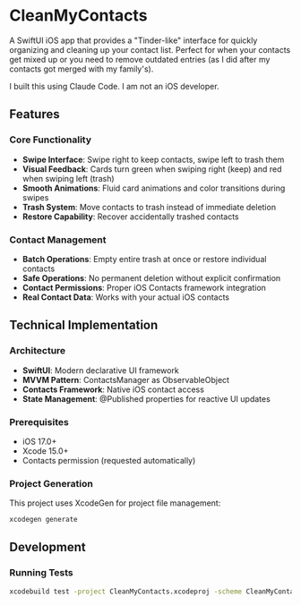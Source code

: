 # CleanMyContacts

A SwiftUI iOS app that provides a "Tinder-like" interface for quickly organizing and cleaning up your contact list. Perfect for when your contacts get mixed up or you need to remove outdated entries (as I did after my contacts got merged with my family's).

I built this using Claude Code. I am not an iOS developer. 

## Features

### Core Functionality
- **Swipe Interface**: Swipe right to keep contacts, swipe left to trash them
- **Visual Feedback**: Cards turn green when swiping right (keep) and red when swiping left (trash)
- **Smooth Animations**: Fluid card animations and color transitions during swipes
- **Trash System**: Move contacts to trash instead of immediate deletion
- **Restore Capability**: Recover accidentally trashed contacts

### Contact Management
- **Batch Operations**: Empty entire trash at once or restore individual contacts
- **Safe Operations**: No permanent deletion without explicit confirmation
- **Contact Permissions**: Proper iOS Contacts framework integration
- **Real Contact Data**: Works with your actual iOS contacts

## Technical Implementation

### Architecture
- **SwiftUI**: Modern declarative UI framework
- **MVVM Pattern**: ContactsManager as ObservableObject
- **Contacts Framework**: Native iOS contact access
- **State Management**: @Published properties for reactive UI updates

### Prerequisites
- iOS 17.0+
- Xcode 15.0+
- Contacts permission (requested automatically)

### Project Generation
This project uses XcodeGen for project file management:
```bash
xcodegen generate
```

## Development

### Running Tests
```bash
xcodebuild test -project CleanMyContacts.xcodeproj -scheme CleanMyContacts -destination 'platform=iOS Simulator,name=iPhone 16,OS=18.2'
```

